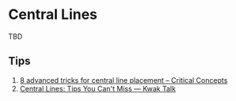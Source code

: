 # Central Lines
TBD

## Tips
1. [8 advanced tricks for central line placement – Critical Concepts](https://www.critcon.org/archives/294)
2. [Central Lines: Tips You Can't Miss — Kwak Talk](https://www.kwaktalk.org/ramer/central-line)